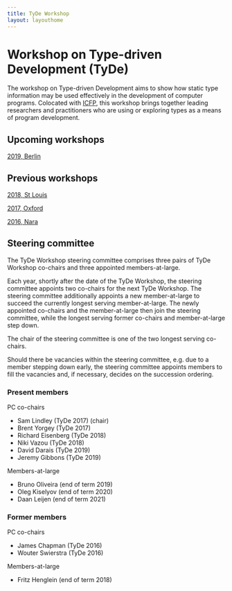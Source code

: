 ```yaml
---
title: TyDe Workshop
layout: layouthome
---
```


# Workshop on Type-driven Development (TyDe)

The workshop on Type-driven Development aims to show how static type
information may be used effectively in the development of computer
programs. Colocated with [ICFP](http://icfpconference.org/), this
workshop brings together leading researchers and practitioners who
are using or exploring types as a means of program development.

## Upcoming workshops

[2019, Berlin](https://icfp19.sigplan.org/home/tyde-2019)

## Previous workshops

[2018, St Louis](https://icfp18.sigplan.org/track/tyde-2018)

[2017, Oxford](2017)

[2016, Nara](2016)

## Steering committee

The TyDe Workshop steering committee comprises three pairs of TyDe Workshop co-chairs and three appointed members-at-large.

Each year, shortly after the date of the TyDe Workshop, the steering committee appoints two co-chairs for the next TyDe Workshop. The steering committee additionally appoints a new member-at-large to succeed the currently longest serving member-at-large. The newly appointed co-chairs and the member-at-large then join the steering committee, while the longest serving former co-chairs and member-at-large step down.

The chair of the steering committee is one of the two longest serving co-chairs.

Should there be vacancies within the steering committee, e.g. due to a member stepping down early, the steering committee appoints members to fill the vacancies and, if necessary, decides on the succession ordering.

### Present members

PC co-chairs

 * Sam Lindley (TyDe 2017) (chair)
 * Brent Yorgey (TyDe 2017)
 * Richard Eisenberg (TyDe 2018)
 * Niki Vazou (TyDe 2018)
 * David Darais (TyDe 2019)
 * Jeremy Gibbons (TyDe 2019)

Members-at-large

 * Bruno Oliveira (end of term 2019)
 * Oleg Kiselyov (end of term 2020)
 * Daan Leijen (end of term 2021)

### Former members

PC co-chairs

 * James Chapman (TyDe 2016)
 * Wouter Swierstra (TyDe 2016)
 
Members-at-large

 * Fritz Henglein (end of term 2018)
